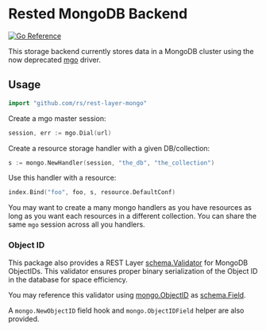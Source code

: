 # Rested MongoDB Backend

[![Go Reference](https://pkg.go.dev/badge/github.com/searis/rested/storers/mongo.svg)](https://pkg.go.dev/github.com/searis/rested/storers/mongo)

This storage backend currently stores data in a MongoDB cluster using the now deprecated [mgo](https://pkg.go.dev/labix.org/v2/mgo) driver.

## Usage

```go
import "github.com/rs/rest-layer-mongo"
```

Create a mgo master session:

```go
session, err := mgo.Dial(url)
```

Create a resource storage handler with a given DB/collection:

```go
s := mongo.NewHandler(session, "the_db", "the_collection")
```

Use this handler with a resource:

```go
index.Bind("foo", foo, s, resource.DefaultConf)
```

You may want to create a many mongo handlers as you have resources as long as you want each resources in a different collection. You can share the same `mgo` session across all you handlers.

### Object ID

This package also provides a REST Layer [schema.Validator](https://pkg.go.dev/github.com/searis/rested/schema#Validator) for MongoDB ObjectIDs. This validator ensures proper binary serialization of the Object ID in the database for space efficiency.

You may reference this validator using [mongo.ObjectID](https://pkg.go.dev/github.com/rs/rest-layer-mongo#ObjectID) as [schema.Field](https://pkg.go.dev/github.com/searis/rested/schema#Field).

A `mongo.NewObjectID` field hook and `mongo.ObjectIDField` helper are also provided.
